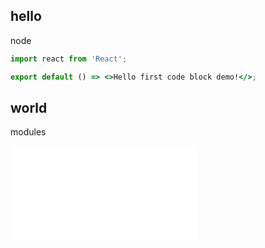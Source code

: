 ## hello

node

```jsx
import react from 'React';

export default () => <>Hello first code block demo!</>;
```


## world

modules

<code src="./demo.tsx"></code>


<embed src="./hello/index.md"></embed>